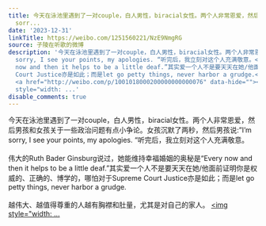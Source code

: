 ```yaml
---
title: 今天在泳池里遇到了一对couple，白人男性，biracial女性。两个人非常恩爱，然后男孩和女孩关于一些政治问题有点小争论。女孩沉默了两秒，然后男孩说:”I’m
  sorr...
date: '2023-12-31'
linkTitle: https://weibo.com/1251560221/NzE9NmgRG
source: 子陵在听歌的微博
description: '今天在泳池里遇到了一对couple，白人男性，biracial女性。两个人非常恩爱，然后男孩和女孩关于一些政治问题有点小争论。女孩沉默了两秒，然后男孩说:”I’m
  sorry, I see your points, my apologies. “听完后，我立刻对这个人充满敬意。<br><br>伟大的Ruth Bader Ginsburg说过，她能维持幸福婚姻的奥秘是“Every
  now and then it helps to be a little deaf.”其实爱一个人不是要天天在她/他面前证明你是权威的、正确的、博学的，哪怕对于Supreme
  Court Justice亦是如此；而是let go petty things, never harbor a grudge.<br><br>越伟大、越值得尊重的人越有胸襟和肚量，尤其是对自己的家人。
  <a href="http://weibo.com/p/1001018000200000000000076" data-hide=""><span class="url-icon"><img
  style="width: ...'
disable_comments: true
---
```

今天在泳池里遇到了一对couple，白人男性，biracial女性。两个人非常恩爱，然后男孩和女孩关于一些政治问题有点小争论。女孩沉默了两秒，然后男孩说:”I’m sorry, I see your points, my apologies. “听完后，我立刻对这个人充满敬意。<br><br>伟大的Ruth Bader Ginsburg说过，她能维持幸福婚姻的奥秘是“Every now and then it helps to be a little deaf.”其实爱一个人不是要天天在她/他面前证明你是权威的、正确的、博学的，哪怕对于Supreme Court Justice亦是如此；而是let go petty things, never harbor a grudge.<br><br>越伟大、越值得尊重的人越有胸襟和肚量，尤其是对自己的家人。 <a href="http://weibo.com/p/1001018000200000000000076" data-hide=""><span class="url-icon"><img style="width: ...
